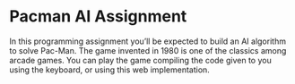 # Pacman AI Assignment
In this programming assignment you’ll be expected to build an AI algorithm to solve Pac-Man. The game invented in 1980 is one of the classics among arcade games. You can play the game compiling the code given to you using the keyboard, or using this web implementation.
